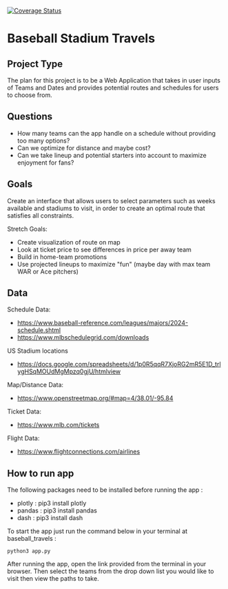 [![Coverage Status](https://coveralls.io/repos/github/ttan06/baseball_travels/badge.svg?branch=main)](https://coveralls.io/github/ttan06/baseball_travels?branch=main)

# Baseball Stadium Travels

## Project Type

The plan for this project is to be a Web Application that takes in user inputs of Teams and Dates and provides potential routes and schedules for users to choose from.

## Questions

* How many teams can the app handle on a schedule without providing too many options?
* Can we optimize for distance and maybe cost?
* Can we take lineup and potential starters into account to maximize enjoyment for fans?


## Goals

Create an interface that allows users to select parameters such as weeks available and stadiums to visit, in order to create an optimal route that satisfies all constraints. 

Stretch Goals:
* Create visualization of route on map
* Look at ticket price to see differences in price per away team
* Build in home-team promotions
* Use projected lineups to maximize "fun" (maybe day with max team WAR or Ace pitchers)


## Data

Schedule Data: 
* https://www.baseball-reference.com/leagues/majors/2024-schedule.shtml 
* https://www.mlbschedulegrid.com/downloads

US Stadium locations
* https://docs.google.com/spreadsheets/d/1p0R5qqR7XjoRG2mR5E1D_trlygHSqMOUdMgMpzq0gjU/htmlview

Map/Distance Data:
* https://www.openstreetmap.org/#map=4/38.01/-95.84 

Ticket Data: 
* https://www.mlb.com/tickets

Flight Data: 
* https://www.flightconnections.com/airlines

## How to run app

The following packages need to be installed before running the app :

* plotly : pip3 install plotly
* pandas : pip3 install pandas
* dash : pip3 install dash


To start the app just run the command below in your terminal at baseball_travels : 

```
python3 app.py
```

After running the app, open the link provided from the terminal in your browser. Then select the teams from the drop down list you would like to visit then view the paths to take. 





